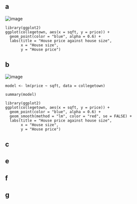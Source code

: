 ## a

![image](https://github.com/user-attachments/assets/21405a9f-29b2-43a9-b3a8-262830b3d34a)

```
library(ggplot2)
ggplot(collegetown, aes(x = sqft, y = price)) +  
  geom_point(color = "blue", alpha = 0.6) +
  labs(title = "House price against house size",
       x = "House size",
       y = "House price")
```

## b

![image](https://github.com/user-attachments/assets/201a3157-7520-41dc-91dd-5610f9017c8b)

```
model <- lm(price ~ sqft, data = collegetown)

summary(model)

library(ggplot2)
ggplot(collegetown, aes(x = sqft, y = price)) +  
  geom_point(color = "blue", alpha = 0.6) +
  geom_smooth(method = "lm", color = "red", se = FALSE) +
  labs(title = "House price against house size",
       x = "House size",
       y = "House price")
```

## c

## e

## f 

## g 
